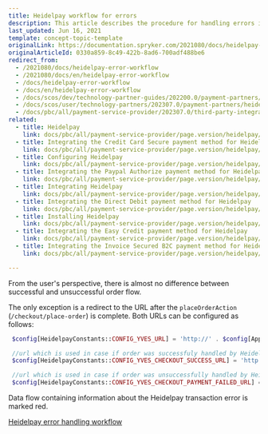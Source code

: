```yaml
---
title: Heidelpay workflow for errors
description: This article describes the procedure for handling errors in Heidelpay.
last_updated: Jun 16, 2021
template: concept-topic-template
originalLink: https://documentation.spryker.com/2021080/docs/heidelpay-error-workflow
originalArticleId: 0330a859-8c49-422b-8ad6-700adf488be6
redirect_from:
  - /2021080/docs/heidelpay-error-workflow
  - /2021080/docs/en/heidelpay-error-workflow
  - /docs/heidelpay-error-workflow
  - /docs/en/heidelpay-error-workflow
  - /docs/scos/dev/technology-partner-guides/202200.0/payment-partners/heidelpay/heidelpay-workflow-for-errors.html
  - /docs/scos/user/technology-partners/202307.0/payment-partners/heidelpay/technical-details-and-howtos/heidelpay-workflow-for-errors.html
  - /docs/pbc/all/payment-service-provider/202307.0/third-party-integrations/heidelpay/heidelpay-workflow-for-errors.html
related:
  - title: Heidelpay
    link: docs/pbc/all/payment-service-provider/page.version/heidelpay/heidelpay.html
  - title: Integrating the Credit Card Secure payment method for Heidelpay
    link: docs/pbc/all/payment-service-provider/page.version/heidelpay/integrate-payment-methods-for-heidelpay/integrate-the-credit-card-secure-payment-method-for-heidelpay.html
  - title: Configuring Heidelpay
    link: docs/pbc/all/payment-service-provider/page.version/heidelpay/configure-heidelpay.html
  - title: Integrating the Paypal Authorize payment method for Heidelpay
    link: docs/pbc/all/payment-service-provider/page.version/heidelpay/integrate-payment-methods-for-heidelpay/integrate-the-paypal-authorize-payment-method-for-heidelpay.html
  - title: Integrating Heidelpay
    link: docs/pbc/all/payment-service-provider/page.version/heidelpay/integrate-heidelpay.html
  - title: Integrating the Direct Debit payment method for Heidelpay
    link: docs/pbc/all/payment-service-provider/page.version/heidelpay/integrate-payment-methods-for-heidelpay/integrate-the-direct-debit-payment-method-for-heidelpay.html
  - title: Installing Heidelpay
    link: docs/pbc/all/payment-service-provider/page.version/heidelpay/install-heidelpay.html
  - title: Integrating the Easy Credit payment method for Heidelpay
    link: docs/pbc/all/payment-service-provider/page.version/heidelpay/integrate-payment-methods-for-heidelpay/integrate-the-easy-credit-payment-method-for-heidelpay.html
  - title: Integrating the Invoice Secured B2C payment method for Heidelpay
    link: docs/pbc/all/payment-service-provider/page.version/heidelpay/integrate-payment-methods-for-heidelpay/integrate-the-invoice-secured-b2c-payment-method-for-heidelpay.html

---
```


From the user's perspective, there is almost no difference between successful and unsuccessful order flow.

The only exception is a redirect to the URL after the `placeOrderAction` (`/checkout/place-order`) is complete. Both URLs can be configured as follows:

```php
 $config[HeidelpayConstants::CONFIG_YVES_URL] = 'http://' . $config[ApplicationConstants::HOST_YVES];

 //url which is used in case if order was successfuly handled by Heidelpay
 $config[HeidelpayConstants::CONFIG_YVES_CHECKOUT_SUCCESS_URL] = 'http://' . $config[ApplicationConstants::HOST_YVES] . '/checkout/success';

 //url which is used in case if order was unsuccessfully handled by Heidelpay
 $config[HeidelpayConstants::CONFIG_YVES_CHECKOUT_PAYMENT_FAILED_URL] = 'http://' . $config[ApplicationConstants::HOST_YVES] . '/heidelpay/payment-failed?error_code=%s';
 ```

Data flow containing information about the Heidelpay transaction error is marked red.

[Heidelpay error handling workflow](https://spryker.s3.eu-central-1.amazonaws.com/docs/scos/dev/technology-partner-guides/payment-partners/heidelpay/heidelpay-workflow-for-errors.md/heidelpay-error-handling-workflow.png)
